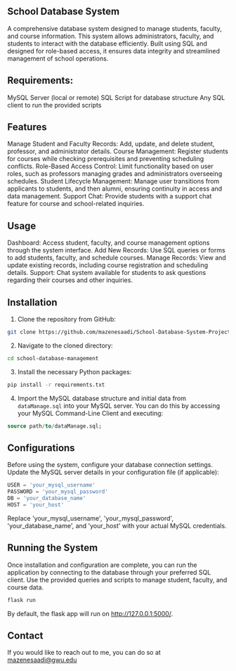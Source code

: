 ## School Database System
A comprehensive database system designed to manage students, faculty, and course information. This system allows administrators, faculty, and students to interact with the database efficiently. Built using SQL and designed for role-based access, it ensures data integrity and streamlined management of school operations.

## Requirements:
MySQL Server (local or remote)
SQL Script for database structure
Any SQL client to run the provided scripts

## Features
Manage Student and Faculty Records: Add, update, and delete student, professor, and administrator details.
Course Management: Register students for courses while checking prerequisites and preventing scheduling conflicts.
Role-Based Access Control: Limit functionality based on user roles, such as professors managing grades and administrators overseeing schedules.
Student Lifecycle Management: Manage user transitions from applicants to students, and then alumni, ensuring continuity in access and data management.
Support Chat: Provide students with a support chat feature for course and school-related inquiries.

## Usage
Dashboard: Access student, faculty, and course management options through the system interface.
Add New Records: Use SQL queries or forms to add students, faculty, and schedule courses.
Manage Records: View and update existing records, including course registration and scheduling details.
Support: Chat system available for students to ask questions regarding their courses and other inquiries.

## Installation
1. Clone the repository from GitHub:

```bash
git clone https://github.com/mazenesaadi/School-Database-System-Project.git
```

2. Navigate to the cloned directory:

```bash
cd school-database-management
```

3. Install the necessary Python packages:

```bash
pip install -r requirements.txt
```

4. Import the MySQL database structure and initial data from `dataManage.sql` into your MySQL server. You can do this by accessing your MySQL Command-Line Client and executing:

```sql
source path/to/dataManage.sql;
```

## Configurations
Before using the system, configure your database connection settings. Update the MySQL server details in your configuration file (if applicable):

```python
USER = 'your_mysql_username'
PASSWORD = 'your_mysql_password'
DB = 'your_database_name'
HOST = 'your_host'
```
Replace 'your_mysql_username', 'your_mysql_password', 'your_database_name', and 'your_host' with your actual MySQL credentials.

## Running the System
Once installation and configuration are complete, you can run the application by connecting to the database through your preferred SQL client. Use the provided queries and scripts to manage student, faculty, and course data.

```bash
flask run
```

By default, the flask app will run on http://127.0.0.1:5000/. 

## Contact
If you would like to reach out to me, you can do so at mazenesaadi@gwu.edu



